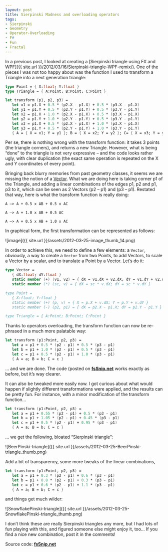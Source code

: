 ```yaml
---
layout: post
title: Sierpinski Madness and overloading operators
tags:
- Sierpinski
- Geometry
- Operator-Overloading
- F#
- Fun
- Fractal
---
```


In a previous post, I looked at creating a [Sierpinski triangle using F# and WPF]({{ site.url }}/2012/03/16/Sierpinski-triangle-WPF-remix/). One of the pieces I was not too happy about was the function I used to transform a Triangle into a next generation triangle:  

``` fsharp
type Point = { X:float; Y:float }
type Triangle = { A:Point; B:Point; C:Point }

let transform (p1, p2, p3) =
   let x1 = p1.X + 0.5 * (p2.X - p1.X) + 0.5 * (p3.X - p1.X)
   let y1 = p1.Y + 0.5 * (p2.Y - p1.Y) + 0.5 * (p3.Y - p1.Y)
   let x2 = p1.X + 1.0 * (p2.X - p1.X) + 0.5 * (p3.X - p1.X)
   let y2 = p1.Y + 1.0 * (p2.Y - p1.Y) + 0.5 * (p3.Y - p1.Y)
   let x3 = p1.X + 0.5 * (p2.X - p1.X) + 1.0 * (p3.X - p1.X)
   let y3 = p1.Y + 0.5 * (p2.Y - p1.Y) + 1.0 * (p3.Y - p1.Y)
   { A = { X = x1; Y = y1 }; B = { X = x2; Y = y2 }; C= { X = x3; Y = y3 }}
``` 

Per se, there is nothing wrong with the transform function: it takes 3 points (the triangle corners), and returns a new Triangle. However, what is being “done” to the triangle is not very expressive – and the code looks rather ugly, with clear duplication (the exact same operation is repeated on the X and Y coordinates of every point).

Bringing back blurry memories from past geometry classes, it seems we are missing the notion of a [Vector](http://en.wikipedia.org/wiki/Ren%C3%A9_Descartes). What we are doing here is taking corner p1 of the Triangle, and adding a linear combinations of the edges p1, p2 and p1, p3 to it, which can be seen as 2 Vectors (p2 – p1) and (p3 – p1). Restated that way, here is what the transform function is really doing:

```
A –> A + 0.5 x AB + 0.5 x AC

A –> A + 1.0 x AB + 0.5 AC

A –> A + 0.5 x AB + 1.0 x AC 
```

In graphical form, the first transformation can be represented as follows:

![image]({{ site.url }}/assets/2012-03-25-image_thumb_14.png)

<!--more-->

In order to achieve this, we need to define a few elements: a `Vector`, obviously, a way to create a `Vector` from two Points, to add Vectors, to scale a Vector by a scalar, and to translate a Point by a Vector. Let’s do it:

``` fsharp
type Vector = 
   { dX:float; dY:float }
   static member (+) (v1, v2) = { dX = v1.dX + v2.dX; dY = v1.dY + v2.dY }
   static member (*) (sc, v) = { dX = sc * v.dX; dY = sc * v.dY }

type Point = 
   { X:float; Y:float }
   static member (+) (p, v) = { X = p.X + v.dX; Y = p.Y + v.dY }
   static member (-) (p2, p1) = { dX = p2.X - p1.X; dY = p2.Y - p1.Y }

type Triangle = { A:Point; B:Point; C:Point }
``` 

Thanks to operators overloading, the transform function can now be re-phrased in a much more palatable way:

``` fsharp
let transform (p1:Point, p2, p3) =
   let a = p1 + 0.5 * (p2 - p1) + 0.5 * (p3 - p1)
   let b = p1 + 1.0 * (p2 - p1) + 0.5 * (p3 - p1)
   let c = p1 + 0.5 * (p2 - p1) + 1.0 * (p3 - p1)
   { A = a; B = b; C = c }
``` 

… and we are done. The code (posted on [**fsSnip.net**](http://fssnip.net/ba) works exactly as before, but it’s way clearer.

It can also be tweaked more easily now. I got curious about what would happen if slightly different transformations were applied, and the results can be pretty fun. For instance, with a minor modification of the transform function…

``` fsharp
let transform (p1:Point, p2, p3) =
   let a = p1 + 0.55 * (p2 - p1) + 0.5 * (p3 - p1)
   let b = p1 + 1.05 * (p2 - p1) + 0.45 * (p3 - p1)
   let c = p1 + 0.5 * (p2 - p1) + 0.95 * (p3 - p1)
   { A = a; B = b; C = c }
``` 

… we get the following, bloated “Sierpinski triangle”:

![BeerPinski-triangle]({{ site.url }}/assets/2012-03-25-BeerPinski-triangle_thumb.png)

Add a bit of transparency, some more tweaks of the linear combinations, 

``` fsharp
let transform (p1:Point, p2, p3) =
   let a = p1 + 0.3 * (p2 - p1) + 0.6 * (p3 - p1)
   let b = p1 + 0.8 * (p2 - p1) + 0.3 * (p3 - p1)
   let c = p1 + 0.6 * (p2 - p1) + 1.1 * (p3 - p1)
   { A = a; B = b; C = c }
``` 

and things get much wilder:

![SnowflakePinski-triangle]({{ site.url }}/assets/2012-03-25-SnowflakePinski-triangle_thumb.png)

I don’t think these are really Sierpinski triangles any more, but I had lots of fun playing with this, and figured someone else might enjoy it, too… If you find a nice new combination, post it in the comments!

Source code: [**fsSnip.net**](http://fssnip.net/ba)
